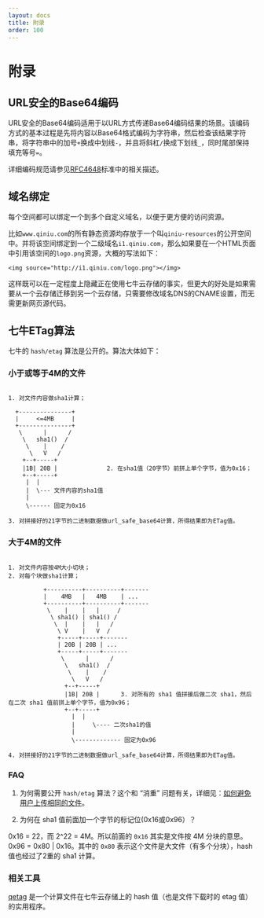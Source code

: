 ```yaml
---
layout: docs
title: 附录
order: 100
---
```


<a id="appendix"></a>
# 附录

<a id="urlsafe-base64"></a>
## URL安全的Base64编码

URL安全的Base64编码适用于以URL方式传递Base64编码结果的场景。该编码方式的基本过程是先将内容以Base64格式编码为字符串，然后检查该结果字符串，将字符串中的加号`+`换成中划线`-`，并且将斜杠`/`换成下划线`_`，同时尾部保持填充等号`=`。

详细编码规范请参见[RFC4648](http://www.ietf.org/rfc/rfc4648.txt)标准中的相关描述。

<a id="domain-binding"></a>
## 域名绑定

每个空间都可以绑定一个到多个自定义域名，以便于更方便的访问资源。

比如`www.qiniu.com`的所有静态资源均存放于一个叫`qiniu-resources`的公开空间中。并将该空间绑定到一个二级域名`i1.qiniu.com`，那么如果要在一个HTML页面中引用该空间的`logo.png`资源，大概的写法如下：

```
<img source="http://i1.qiniu.com/logo.png"></img>
```

这样既可以在一定程度上隐藏正在使用七牛云存储的事实，但更大的好处是如果需要从一个云存储迁移到另一个云存储，只需要修改域名DNS的CNAME设置，而无需更新网页源代码。

<a id="qiniu-etag"></a>
## 七牛ETag算法

七牛的 `hash/etag` 算法是公开的。算法大体如下：

### 小于或等于4M的文件

```

1. 对文件内容做sha1计算；

  +---------------+
  |     <=4MB     |
  +---------------+
   \      |      /
    \   sha1()  /
     \    |    /
      \   V   /
    +--+-----+
    |1B| 20B |              2. 在sha1值（20字节）前拼上单个字节，值为0x16；
    +--+-----+
     |  |
     |  \--- 文件内容的sha1值 
     |
     \------ 固定为0x16

3. 对拼接好的21字节的二进制数据做url_safe_base64计算，所得结果即为ETag值。

```

### 大于4M的文件

```

1. 对文件内容按4M大小切块；
2. 对每个块做sha1计算；

          +----------+----------+-------
          |    4MB   |   4MB    | ...
          +----------+----------+-------
           \    |    |   |     /
            \ sha1() | sha1() /
             \  |    |   |   /
              \ V    |   V  /
              +-----+-----+-------
              | 20B | 20B | ...
              +-----+-----+-------
               \      |      /
                \   sha1()  /
                 \    |    /
                  \   V   /
                +--+-----+
                |1B| 20B |      3. 对所有的 sha1 值拼接后做二次 sha1，然后在二次 sha1 值前拼上单个字节，值为0x96；
                +--+-----+
                  |  |
                  |     \---- 二次sha1的值
                  |
                  \------------- 固定为0x96

4. 对拼接好的21字节的二进制数据做url_safe_base64计算，所得结果即为ETag值。
```

### FAQ

1. 为何需要公开 `hash/etag` 算法？这个和 “消重” 问题有关，详细见：[如何避免用户上传相同的文件](http://kb.qiniu.com/53tubk96)。  

2. 为何在 sha1 值前面加一个字节的标记位(0x16或0x96）？  

0x16 = 22，而 2^22 = 4M。所以前面的 `0x16` 其实是文件按 4M 分块的意思。  
0x96 = 0x80 | 0x16。其中的 `0x80` 表示这个文件是大文件（有多个分块），hash 值也经过了2重的 sha1 计算。  

### 相关工具

[qetag](https://github.com/qiniu/qetag) 是一个计算文件在七牛云存储上的 hash 值（也是文件下载时的 etag 值）的实用程序。

